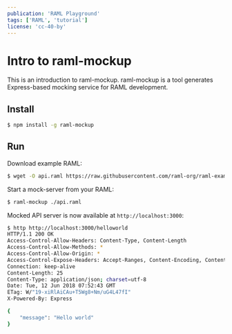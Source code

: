 ```yaml
---
publication: 'RAML Playground'
tags: ['RAML', 'tutorial']
license: 'cc-40-by'
---
```


# Intro to raml-mockup

This is an introduction to raml-mockup. raml-mockup is a tool generates Express-based mocking service for RAML development.

## Install


```sh
$ npm install -g raml-mockup
```

## Run

Download example RAML:

```sh
$ wget -O api.raml https://raw.githubusercontent.com/raml-org/raml-examples/master/helloworld/helloworld.raml
```

Start a mock-server from your RAML:

```sh
$ raml-mockup ./api.raml
```

Mocked API server is now available at `http://localhost:3000`:

```sh
$ http http://localhost:3000/helloworld
HTTP/1.1 200 OK
Access-Control-Allow-Headers: Content-Type, Content-Length
Access-Control-Allow-Methods: *
Access-Control-Allow-Origin: *
Access-Control-Expose-Headers: Accept-Ranges, Content-Encoding, Content-Length, Content-Range
Connection: keep-alive
Content-Length: 25
Content-Type: application/json; charset=utf-8
Date: Tue, 12 Jun 2018 07:52:43 GMT
ETag: W/"19-xiRlAiCAu+T5Wg8+Nm/uG4L47fI"
X-Powered-By: Express

{
    "message": "Hello world"
}
```